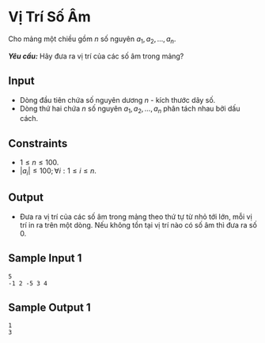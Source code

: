 # Vị Trí Số Âm

Cho mảng một chiều gồm $n$ số nguyên $a_1, a_2, \dots, a_n$.

***Yêu cầu:*** Hãy đưa ra vị trí của các số âm trong mảng?

## Input

- Dòng đầu tiên chứa số nguyên dương $n$ - kích thước dãy số.
- Dòng thứ hai chứa $n$ số nguyên $a_1, a_2, \dots, a_n$ phân tách nhau bởi dấu cách.

## Constraints

- $1 \le n \le 100$.
- $|a_i| \le 100; \forall i: 1 \le i \le n$.

## Output

- Đưa ra vị trí của các số âm trong mảng theo thứ tự từ nhỏ tới lớn, mỗi vị trí in ra trên một dòng. Nếu không tồn tại vị trí nào có số âm thì đưa ra số $0$.

## Sample Input 1

```
5
-1 2 -5 3 4
```

## Sample Output 1

```
1
3
```

